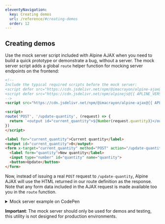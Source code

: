 ```yaml
---
eleventyNavigation:
  key: Creating demos
  url: /reference/#creating-demos
  order: 12
---
```


## Creating demos

Use the mock server script included with Alpine AJAX when you need to build a quick prototype or demonstrate a bug, without a server. The mock server script adds a global `route` helper function for mocking server endpoints on the frontend:

```html
<!--
Include the typical required scripts before the mock server:
<script defer src="https://cdn.jsdelivr.net/npm/@imacrayon/alpine-ajax@{{ APLINE_AJAX_VERSION }}/dist/cdn.min.js"></script>
<script defer src="https://cdn.jsdelivr.net/npm/alpinejs@{{ APLINE_VERSION }}/dist/cdn.min.js"></script>
-->
<script src="https://cdn.jsdelivr.net/npm/@imacrayon/alpine-ajax@{{ APLINE_AJAX_VERSION }}/dist/server.js"></script>

<script>
route('POST', '/update-quantity', (request) => {
  return `<output id="current_quantity">${Number(request.quantity)}</output>`
})
</script>

<label for="current_quantity">Current quantity</label>
<output id="current_quantity">0</output>
<form x-target="current_quantity" method="POST" action="/update-quantity">
  <label form="quantity">New quantity</label>
  <input type="number" id="quantity" name="quantity">
  <button>Update</button>
</form>
```

Now, instead of issuing a real `POST` request to `/update-quantity`, Alpine AJAX will use the HTML returned in our route definition as the response. Note that any form data included in the AJAX request is made available too you in the `route` function.

<details>
  <summary>Mock server example on CodePen</summary>
  <div>
    <p class="codepen" data-height="300" data-default-tab="html,result" data-slug-hash="NWLZOrP" data-user="imacrayon" style="height: 300px; box-sizing: border-box; display: flex; align-items: center; justify-content: center; border: 2px solid; margin: 1em 0; padding: 1em;">
      <span>See the Pen <a href="https://codepen.io/imacrayon/pen/NWLZOrP">
      Alpine AJAX Demo</a> by Christian Taylor (<a href="https://codepen.io/imacrayon">@imacrayon</a>)
      on <a href="https://codepen.io">CodePen</a>.</span>
    </p>
    <script async src="https://cpwebassets.codepen.io/assets/embed/ei.js"></script>
  </div>
</details>

**Important**: The mock server should only be used for demos and testing, this utility is not designed for production environments.
